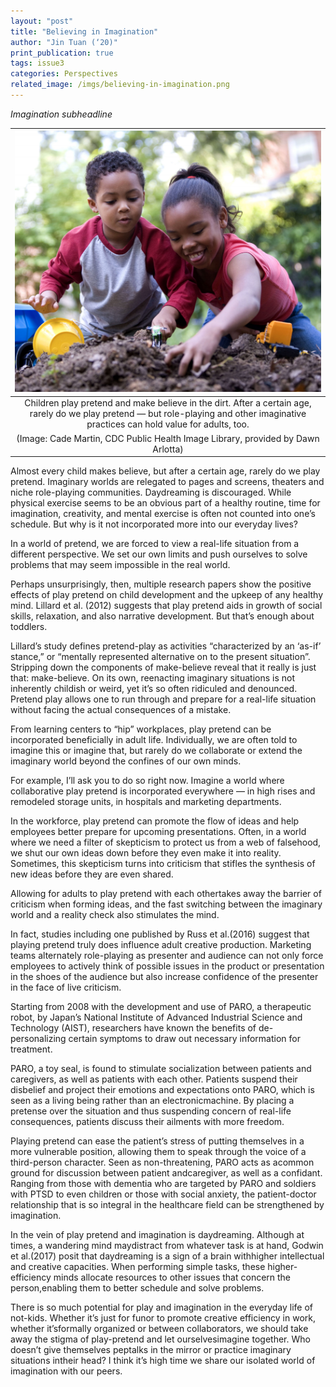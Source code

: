 ```yaml
---
layout: "post"
title: "Believing in Imagination"
author: "Jin Tuan (‘20)"
print_publication: true
tags: issue3
categories: Perspectives
related_image: /imgs/believing-in-imagination.png
---
```


*Imagination subheadline*

<!--excerpt-->

| ![](/imgs/believing-in-imagination.png) | 
|:--:| 
|Children play pretend and make believe in the dirt. After a certain age, rarely do we play pretend — but role-playing and other imaginative practices can hold value for adults, too.
(Image: Cade Martin, CDC Public Health Image Library, provided by Dawn Arlotta)|

Almost every child makes believe, but after a certain age, rarely do we play pretend. Imaginary worlds are relegated to pages and screens, theaters and niche role-playing communities. Daydreaming is discouraged. While physical exercise seems to be an obvious part of a healthy routine, time for imagination, creativity, and mental exercise is often not counted into one’s schedule. But why is it not incorporated more into our everyday lives? 

In a world of pretend, we are forced to view a real-life situation from a different perspective. We set our own limits and push ourselves to solve problems that may seem impossible in the real world. 

Perhaps unsurprisingly, then, multiple research papers show the positive effects of play pretend on child development and the upkeep of any healthy mind. Lillard et al. (2012) suggests that play pretend aids in growth of social skills, relaxation, and also narrative development. But that’s enough about toddlers. 

Lillard’s study defines pretend-play as activities “characterized by an ‘as-if’ stance,” or “mentally represented alternative on to the present situation”. Stripping down the components of make-believe reveal that it really is just that: make-believe. On its own, reenacting imaginary situations is not inherently childish or weird, yet it’s so often ridiculed and denounced. Pretend play allows one to run through and prepare for a real-life situation without facing the actual consequences of a mistake. 

From learning centers to “hip” workplaces, play pretend can be incorporated beneficially in adult life. Individually, we are often told to imagine this or imagine that, but rarely do we collaborate or extend the imaginary world beyond the confines of our own minds. 

For example, I’ll ask you to do so right now. Imagine a world where collaborative play pretend is incorporated everywhere — in high rises and remodeled storage units, in hospitals and marketing departments. 

In the workforce, play pretend can promote the flow of ideas and help employees better prepare for upcoming presentations. Often, in a world where we need a filter of skepticism to protect us from a web of falsehood, we shut our own ideas down before they even make it into reality. Sometimes, this skepticism turns into criticism that stifles the synthesis of new ideas before they are even shared. 

Allowing for adults to play pretend with each othertakes away the barrier of criticism when forming ideas, and the fast switching between the imaginary world and a reality check also stimulates the mind. 

In fact, studies including one published by Russ et al.(2016) suggest that playing pretend truly does influence adult creative production. Marketing teams alternately role-playing as presenter and audience can not only force employees to actively think of possible issues in the product or presentation in the shoes of the audience but also increase confidence of the presenter in the face of live criticism. 

Starting from 2008 with the development and use of PARO, a therapeutic robot, by Japan’s National Institute of Advanced Industrial Science and Technology (AIST), researchers have known the benefits of de-personalizing certain symptoms to draw out necessary information for treatment. 

PARO, a toy seal, is found to stimulate socialization between patients and caregivers, as well as patients with each other. Patients suspend their disbelief and project their emotions and expectations onto PARO, which is seen as a living being rather than an electronicmachine. By placing a pretense over the situation and thus suspending concern of real-life consequences, patients discuss their ailments with more freedom. 

Playing pretend can ease the patient’s stress of putting themselves in a more vulnerable position, allowing them to speak through the voice of a third-person character. Seen as non-threatening, PARO acts as acommon ground for discussion between patient andcaregiver, as well as a confidant. Ranging from those with dementia who are targeted by PARO and soldiers with PTSD to even children or those with social anxiety, the patient-doctor relationship that is so integral in the healthcare field can be strengthened by imagination. 

In the vein of play pretend and imagination is daydreaming. Although at times, a wandering mind maydistract from whatever task is at hand, Godwin et al.(2017) posit that daydreaming is a sign of a brain withhigher intellectual and creative capacities. When performing simple tasks, these higher-efficiency minds allocate resources to other issues that concern the person,enabling them to better schedule and solve problems. 

There is so much potential for play and imagination in the everyday life of not-kids. Whether it’s just for funor to promote creative efficiency in work, whether it’sformally organized or between collaborators, we should take away the stigma of play-pretend and let ourselvesimagine together. Who doesn’t give themselves peptalks in the mirror or practice imaginary situations intheir head? I think it’s high time we share our isolated world of imagination with our peers. 

